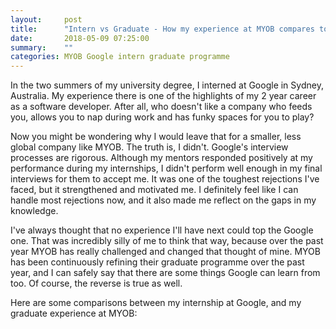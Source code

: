 ```yaml
---
layout:     post
title:      "Intern vs Graduate - How my experience at MYOB compares to Google"
date:       2018-05-09 07:25:00
summary:    "" 
categories: MYOB Google intern graduate programme
---
```


In the two summers of my university degree, I interned at Google in Sydney, Australia. My experience there is one of the highlights of my 2 year career as a software developer. After all, who doesn't like a company who feeds you, allows you to nap during work and has funky spaces for you to play?  
  
Now you might be wondering why I would leave that for a smaller, less global company like MYOB. The truth is, I didn't. Google's interview processes are rigorous. Although my mentors responded positively at my performance during my internships, I didn't perform well enough in my final interviews for them to accept me. It was one of the toughest rejections I've faced, but it strengthened and motivated me. I definitely feel like I can handle most rejections now, and it also made me reflect on the gaps in my knowledge.  
  
I've always thought that no experience I'll have next could top the Google one. That was incredibly silly of me to think that way, because over the past year MYOB has really challenged and changed that thought of mine. MYOB has been continuously refining their graduate programme over the past year, and I can safely say that there are some things Google can learn from too. Of course, the reverse is true as well.  
  
Here are some comparisons between my internship at Google, and my graduate experience at MYOB:  
  
